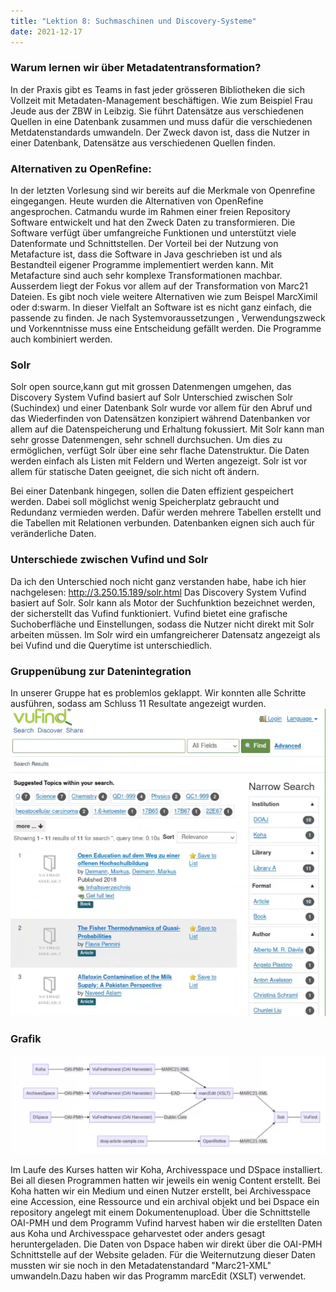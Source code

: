 ```yaml
---
title: "Lektion 8: Suchmaschinen und Discovery-Systeme"
date: 2021-12-17
---
```


### Warum lernen wir über Metadatentransformation?
In der Praxis gibt es Teams in fast jeder grösseren Bibliotheken die sich Vollzeit mit Metadaten-Management beschäftigen. Wie zum Beispiel Frau Jeude aus der ZBW in Leibzig. Sie führt Datensätze aus verschiedenen Quellen in eine Datenbank zusammen und muss dafür die verschiedenen Metdatenstandards umwandeln. Der Zweck davon ist, dass die Nutzer in einer Datenbank, Datensätze aus verschiedenen Quellen finden.

### Alternativen zu OpenRefine:
In der letzten Vorlesung sind wir bereits auf die Merkmale von Openrefine eingegangen. Heute wurden die Alternativen von OpenRefine angesprochen.
Catmandu wurde im Rahmen einer freien Repository Software entwickelt und hat den Zweck Daten zu transformieren. Die Software verfügt über umfangreiche Funktionen und unterstützt viele Datenformate und Schnittstellen.
Der Vorteil bei der Nutzung von Metafacture ist, dass die Software in Java geschrieben ist und als Bestandteil eigener Programme implementiert werden kann. Mit Metafacture sind auch sehr komplexe Transformationen machbar. Ausserdem liegt der Fokus vor allem auf der Transformation von Marc21 Dateien. Es gibt noch viele weitere Alternativen wie zum Beispel MarcXimil oder d:swarm. In dieser Vielfalt an Software ist es nicht ganz einfach, die passende zu finden. Je nach Systemvoraussetzungen , Verwendungszweck und Vorkenntnisse muss eine Entscheidung gefällt werden. Die Programme auch kombiniert werden.

### Solr
Solr open source,kann gut mit grossen Datenmengen umgehen, das Discovery System Vufind basiert auf Solr
Unterschied zwischen Solr (Suchindex) und einer Datenbank 
Solr wurde vor allem für den Abruf und das Wiederfinden von Datensätzen konzipiert während Datenbanken vor allem auf die Datenspeicherung und Erhaltung fokussiert. 
Mit Solr kann man sehr grosse Datenmengen, sehr schnell durchsuchen. Um dies zu ermöglichen, verfügt Solr über eine sehr flache Datenstruktur. Die Daten werden einfach als Listen mit Feldern und Werten angezeigt. Solr ist vor allem für statische Daten geeignet, die sich nicht oft ändern.

Bei einer Datenbank hingegen, sollen die Daten effizient gespeichert werden. Dabei soll möglichst wenig Speicherplatz gebraucht und Redundanz vermieden werden. Dafür werden mehrere Tabellen erstellt und die Tabellen mit Relationen verbunden. Datenbanken eignen sich auch für veränderliche Daten.

### Unterschiede zwischen Vufind und Solr
Da ich den Unterschied noch nicht ganz verstanden habe, habe ich hier nachgelesen: http://3.250.15.189/solr.html
Das Discovery System Vufind basiert auf Solr. Solr kann als Motor der Suchfunktion bezeichnet werden, der sicherstellt das Vufind funktioniert. Vufind bietet eine grafische Suchoberfläche und Einstellungen, sodass die Nutzer nicht direkt mit Solr arbeiten müssen. Im Solr wird ein umfangreicherer Datensatz angezeigt als bei Vufind und die Querytime ist unterschiedlich.

### Gruppenübung zur Datenintegration


In unserer Gruppe hat es problemlos geklappt. Wir konnten alle Schritte ausführen, sodass am Schluss 11 Resultate angezeigt wurden.
![Resultate_vufind](https://raw.githubusercontent.com/slunz/Lerntagebuch-BAIN/master/pictures/resultate_vufind.png)

### Grafik

![Grafik](https://raw.githubusercontent.com/slunz/Lerntagebuch-BAIN/master/pictures/Grafik.png)

Im Laufe des Kurses hatten wir Koha, Archivesspace und DSpace installiert. Bei all diesen Programmen hatten wir jeweils ein wenig Content erstellt. Bei Koha hatten wir ein Medium und einen Nutzer erstellt, bei Archivesspace eine Accession, eine Ressource und ein archival objekt und bei Dspace ein repository angelegt mit einem Dokumentenupload. Über die Schnittstelle OAI-PMH und dem Programm Vufind harvest haben wir die erstellten Daten aus Koha und Archivesspace geharvestet oder anders gesagt heruntergeladen. Die Daten von Dspace haben wir direkt über die OAI-PMH Schnittstelle auf der Website geladen. Für die Weiternutzung dieser Daten mussten wir sie noch in den Metadatenstandard "Marc21-XML" umwandeln.Dazu haben wir das Programm marcEdit (XSLT) verwendet.
